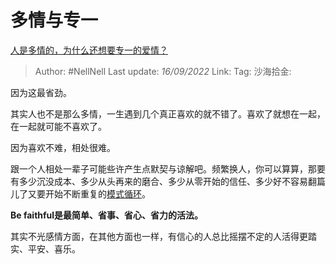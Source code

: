 # 多情与专一
[人是多情的，为什么还想要专一的爱情？](https://www.zhihu.com/question/35473931/answer/2672507193)

> Author: #NellNell
> Last update: *16/09/2022*
> Link:
> Tag:
> 沙海拾金:

因为这最省劲。

其实人也不是那么多情，一生遇到几个真正喜欢的就不错了。喜欢了就想在一起，在一起就可能不喜欢了。

因为喜欢不难，相处很难。

跟一个人相处一辈子可能些许产生点默契与谅解吧。频繁换人，你可以算算，那要有多少沉没成本、多少从头再来的磨合、多少从零开始的信任、多少好不容易翻篇儿了又要开始不断重复的[模式循环](https://www.zhihu.com/search?q=%E6%A8%A1%E5%BC%8F%E5%BE%AA%E7%8E%AF&search_source=Entity&hybrid_search_source=Entity&hybrid_search_extra=%7B%22sourceType%22%3A%22answer%22%2C%22sourceId%22%3A2672507193%7D)。

**Be faithful是最简单、省事、省心、省力的活法。**

其实不光感情方面，在其他方面也一样，有信心的人总比摇摆不定的人活得更踏实、平安、喜乐。
